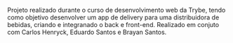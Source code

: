 <!-- App de delivery-->

Projeto realizado durante o curso de desenvolvimento web da Trybe, tendo como objetivo desenvolver um app de delivery para uma distribuidora de bebidas, criando e integranado o back e front-end. Realizado em conjuto com Carlos Henryck, Eduardo Santos e Brayan Santos. 
